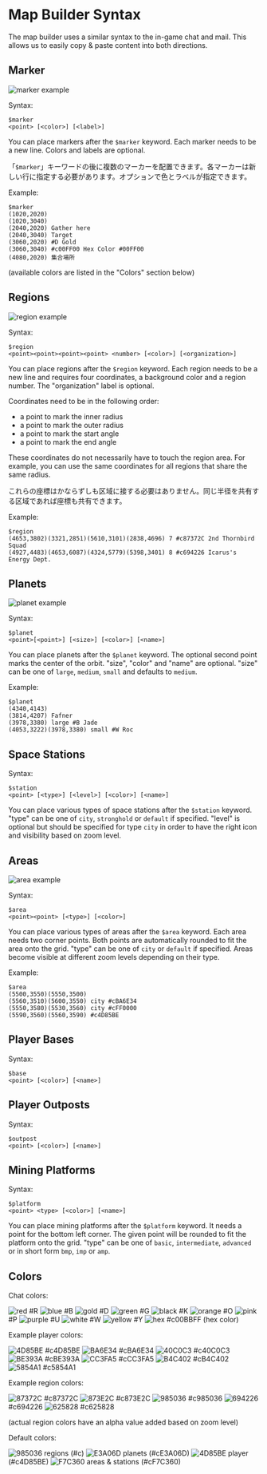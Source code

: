 # Map Builder Syntax

The map builder uses a similar syntax to the in-game chat and mail. This allows us to easily copy & paste content into both directions.

## Marker

![marker example](assets/markerExample.jpg)

Syntax:

```
$marker
<point> [<color>] [<label>]
```

You can place markers after the `$marker` keyword. Each marker needs to be a new line. Colors and labels are optional. 

「`$marker`」キーワードの後に複数のマーカーを配置できます。各マーカーは新しい行に指定する必要があります。オプションで色とラベルが指定できます。

Example:

```
$marker
(1020,2020)
(1020,3040)
(2040,2020) Gather here
(2040,3040) Target
(3060,2020) #D Gold
(3060,3040) #c00FF00 Hex Color #00FF00
(4080,2020) 集合場所
```

(available colors are listed in the "Colors" section below)

## Regions

![region example](assets/regionExample.jpg)

Syntax:

```
$region
<point><point><point><point> <number> [<color>] [<organization>]
```

You can place regions after the `$region` keyword. Each region needs to be a new line and requires four coordinates, a background color and a region number. The "organization" label is optional.

Coordinates need to be in the following order:
- a point to mark the inner radius
- a point to mark the outer radius
- a point to mark the start angle
- a point to mark the end angle

These coordinates do not necessarily have to touch the region area. For example, you can use the same coordinates for all regions that share the same radius.

これらの座標はかならずしも区域に接する必要はありません。同じ半径を共有する区域であれば座標も共有できます。

Example:

```
$region
(4653,3802)(3321,2851)(5610,3101)(2838,4696) 7 #c87372C 2nd Thornbird Squad
(4927,4483)(4653,6087)(4324,5779)(5398,3401) 8 #c694226 Icarus's Energy Dept.
```

## Planets

![planet example](assets/planetExample.jpg)

Syntax:

```
$planet
<point>[<point>] [<size>] [<color>] [<name>]
```

You can place planets after the `$planet` keyword. The optional second point marks the center of the orbit. "size", "color" and "name" are optional. "size" can be one of `large`, `medium`, `small` and defaults to `medium`.

Example:

```
$planet
(4340,4143)
(3814,4207) Fafner
(3978,3380) large #B Jade
(4053,3222)(3978,3380) small #W Roc
```

## Space Stations

Syntax:

```
$station
<point> [<type>] [<level>] [<color>] [<name>]
```

You can place various types of space stations after the `$station` keyword. "type" can be one of `city`, `stronghold` or `default` if specified. "level" is optional but should be specified for type `city` in order to have the right icon and visibility based on zoom level. 

## Areas

![area example](assets/areaExample.jpg)

Syntax:

```
$area
<point><point> [<type>] [<color>]
```

You can place various types of areas after the `$area` keyword. Each area needs two corner points. Both points are automatically rounded to fit the area onto the grid. "type" can be one of `city` or `default` if specified. Areas become visible at different zoom levels depending on their type.

Example:

```
$area
(5500,3550)(5550,3500)
(5560,3510)(5600,3550) city #cBA6E34
(5550,3580)(5530,3560) city #cFF0000
(5590,3560)(5560,3590) #c4D85BE
```

## Player Bases

Syntax:

```
$base
<point> [<color>] [<name>]
```

## Player Outposts

Syntax:

```
$outpost
<point> [<color>] [<name>]
```

## Mining Platforms

Syntax:

```
$platform
<point> <type> [<color>] [<name>]
```

You can place mining platforms after the `$platform` keyword. It needs a point for the bottom left corner. The given point will be rounded to fit the platform onto the grid. "type" can be one of `basic`, `intermediate`, `advanced` or in short form `bmp`, `imp` or `amp`. 

## Colors

Chat colors:

![red](assets/colors/FF0000.png) #R
![blue](assets/colors/0000FF.png) #B
![gold](assets/colors/FFD700.png) #D
![green](assets/colors/008000.png) #G
![black](assets/colors/000000.png) #K
![orange](assets/colors/FFA500.png) #O
![pink](assets/colors/FFC0CB.png) #P
![purple](assets/colors/800080.png) #U
![white](assets/colors/FFFFFF.png) #W
![yellow](assets/colors/FFFF00.png) #Y
![hex](assets/colors/00BBFF.png) #c00BBFF (hex color)

Example player colors:

![4D85BE](assets/colors/4D85BE.png) #c4D85BE
![BA6E34](assets/colors/BA6E34.png) #cBA6E34
![40C0C3](assets/colors/40C0C3.png) #c40C0C3
![BE393A](assets/colors/BE393A.png) #cBE393A
![CC3FA5](assets/colors/CC3FA5.png) #cCC3FA5
![B4C402](assets/colors/B4C402.png) #cB4C402
![5854A1](assets/colors/5854A1.png) #c5854A1

Example region colors:

![87372C](assets/colors/87372C.png) #c87372C
![873E2C](assets/colors/873E2C.png) #c873E2C
![985036](assets/colors/985036.png) #c985036
![694226](assets/colors/694226.png) #c694226
![625828](assets/colors/625828.png) #c625828

(actual region colors have an alpha value added based on zoom level)

Default colors:

![985036](assets/colors/985036.png) regions (#c)
![E3A06D](assets/colors/E3A06D.png) planets (#cE3A06D)
![4D85BE](assets/colors/4D85BE.png) player (#c4D85BE)
![F7C360](assets/colors/F7C360.png) areas & stations (#cF7C360)
